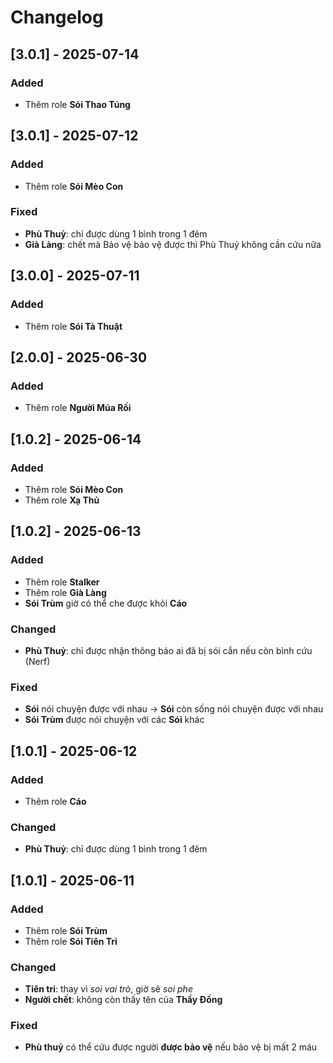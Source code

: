 # Changelog

## [3.0.1] - 2025-07-14

### Added

- Thêm role **Sói Thao Túng**

## [3.0.1] - 2025-07-12

### Added

- Thêm role **Sói Mèo Con**

### Fixed

- **Phù Thuỷ**: chỉ được dùng 1 bình trong 1 đêm
- **Già Làng**: chết mà Bảo vệ bảo vệ được thì Phù Thuỷ không cần cứu nữa

## [3.0.0] - 2025-07-11

### Added

- Thêm role **Sói Tà Thuật**

## [2.0.0] - 2025-06-30

### Added

- Thêm role **Người Múa Rối**

## [1.0.2] - 2025-06-14

### Added

- Thêm role **Sói Mèo Con**
- Thêm role **Xạ Thủ**

## [1.0.2] - 2025-06-13

### Added

- Thêm role **Stalker**
- Thêm role **Già Làng**
- **Sói Trùm** giờ có thể che được khỏi **Cáo**

### Changed

- **Phù Thuỷ**: chỉ được nhận thông báo ai đã bị sói cắn nếu còn bình cứu (Nerf)

### Fixed

- **Sói** nói chuyện được với nhau -> **Sói** còn sống nói chuyện được với nhau
- **Sói Trùm** được nói chuyện với các **Sói** khác

## [1.0.1] - 2025-06-12

### Added

- Thêm role **Cáo**

### Changed

- **Phù Thuỷ**: chỉ được dùng 1 bình trong 1 đêm

## [1.0.1] - 2025-06-11

### Added

- Thêm role **Sói Trùm**
- Thêm role **Sói Tiên Tri**

### Changed

- **Tiên tri**: thay vì _soi vai trò_, giờ sẽ _soi phe_
- **Người chết**: không còn thấy tên của **Thầy Đồng**

### Fixed

- **Phù thuỷ** có thể cứu được người **được bảo vệ** nếu bảo vệ bị mất 2 máu

